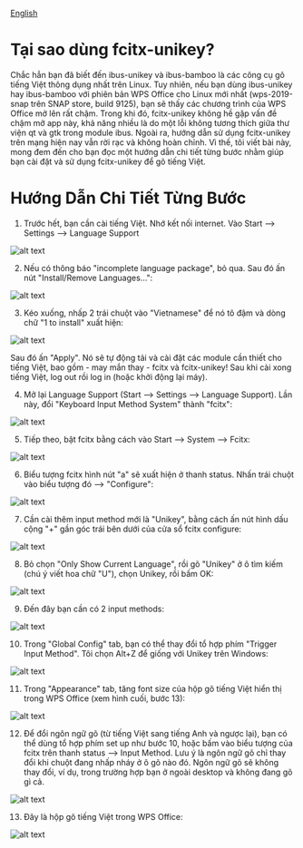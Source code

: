 [English](README.md)
# Tại sao dùng fcitx-unikey?
Chắc hẳn bạn đã biết đến ibus-unikey và ibus-bamboo là các công cụ gõ tiếng Việt thông dụng nhất trên Linux. Tuy nhiên, nếu bạn dùng ibus-unikey hay ibus-bamboo với phiên bản WPS Office cho Linux mới nhất (wps-2019-snap trên SNAP store, build 9125), bạn sẽ thấy các chương trình của WPS Office mở lên rất chậm. Trong khi đó, fcitx-unikey không hề gặp vấn đề chậm mở app này, khả năng nhiều là do một lỗi không tương thích giữa thư viện qt và gtk trong module ibus. Ngoài ra, hướng dẫn sử dụng fcitx-unikey trên mạng hiện nay vẫn rời rạc và không hoàn chỉnh. Vì thế, tôi viết bài này, mong đem đến cho bạn đọc một hướng dẫn chi tiết từng bước nhằm giúp bạn cài đặt và sử dụng fcitx-unikey để gõ tiếng Việt.

# Hướng Dẫn Chi Tiết Từng Bước
1. Trước hết, bạn cần cài tiếng Việt. Nhớ kết nối internet. Vào Start --> Settings --> Language Support

![alt text](https://github.com/thanghn90/fcitx-unikey_instruction/blob/main/1.%20Settings%20Language.png)

2. Nếu có thông báo "incomplete language package", bỏ qua. Sau đó ấn nút "Install/Remove Languages...":

![alt text](https://github.com/thanghn90/fcitx-unikey_instruction/blob/main/2.%20Install%20New%20Language.png)

3. Kéo xuống, nhấp 2 trái chuột vào "Vietnamese" để nó tô đậm và dòng chữ "1 to install" xuất hiện:

![alt text](https://github.com/thanghn90/fcitx-unikey_instruction/blob/main/3.%20Install%20Vietnamese.png)

Sau đó ấn "Apply". Nó sẽ tự động tải và cài đặt các module cần thiết cho tiếng Việt, bao gồm - may mắn thay - fcitx và fcitx-unikey! Sau khi cài xong tiếng Việt, log out rồi log in (hoặc khởi động lại máy).

4. Mở lại Language Support (Start --> Settings --> Language Support). Lần này, đổi "Keyboard Input Method System" thành "fcitx":

![alt text](https://github.com/thanghn90/fcitx-unikey_instruction/blob/main/4.%20Change%20Input%20Method.png)

5. Tiếp theo, bật fcitx bằng cách vào Start --> System --> Fcitx:

![alt text](https://github.com/thanghn90/fcitx-unikey_instruction/blob/main/5.%20Start%20fcitx.png)

6. Biểu tượng fcitx hình nút "a" sẽ xuất hiện ở thanh status. Nhấn trái chuột vào biểu tượng đó --> "Configure":

![alt text](https://github.com/thanghn90/fcitx-unikey_instruction/blob/main/6.%20Configure%20fcitx.png)

7. Cần cài thêm input method mới là "Unikey", bằng cách ấn nút hình dấu cộng "+" gần góc trái bên dưới của cửa sổ fcitx configure:

![alt text](https://github.com/thanghn90/fcitx-unikey_instruction/blob/main/7.%20Add%20New%20Input%20Method.png)

8. Bỏ chọn "Only Show Current Language", rồi gõ "Unikey" ở ô tìm kiếm (chú ý viết hoa chữ "U"), chọn Unikey, rồi bấm OK:

![alt text](https://github.com/thanghn90/fcitx-unikey_instruction/blob/main/8.%20Unikey.png)

9. Đến đây bạn cần có 2 input methods:

![alt text](https://github.com/thanghn90/fcitx-unikey_instruction/blob/main/9.%20Final%20Input%20Methods.png)

10. Trong "Global Config" tab, bạn có thể thay đổi tổ hợp phím "Trigger Input Method". Tôi chọn Alt+Z để giống với Unikey trên Windows:

![alt text](https://github.com/thanghn90/fcitx-unikey_instruction/blob/main/10.%20Switch%20Keyboard%20Shortcut.png)

11. Trong "Appearance" tab, tăng font size của hộp gõ tiếng Việt hiển thị trong WPS Office (xem hình cuối, bước 13):

![alt text](https://github.com/thanghn90/fcitx-unikey_instruction/blob/main/11.%20Hint%20Appearance.png)

12. Để đổi ngôn ngữ gõ (từ tiếng Việt sang tiếng Anh và ngược lại), bạn có thể dùng tổ hợp phím set up như bước 10, hoặc bấm vào biểu tượng của fcitx trên thanh status --> Input Method. Lưu ý là ngôn ngữ gõ chỉ thay đổi khi chuột đang nhấp nháy ở ô gõ nào đó. Ngôn ngữ gõ sẽ không thay đổi, ví dụ, trong trường hợp bạn ở ngoài desktop và không đang gõ gì cả.

![alt text](https://github.com/thanghn90/fcitx-unikey_instruction/blob/main/12.%20Switch%20Input%20Method.png)

13. Đây là hộp gõ tiếng Việt trong WPS Office:

![alt text](https://github.com/thanghn90/fcitx-unikey_instruction/blob/main/13.%20WPS%20Unikey%20Demo.png)
